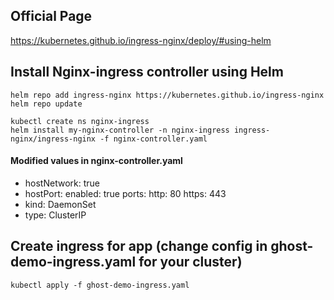 ## Official Page
https://kubernetes.github.io/ingress-nginx/deploy/#using-helm

## Install Nginx-ingress controller using Helm
```
helm repo add ingress-nginx https://kubernetes.github.io/ingress-nginx
helm repo update
```

```
kubectl create ns nginx-ingress
helm install my-nginx-controller -n nginx-ingress ingress-nginx/ingress-nginx -f nginx-controller.yaml
```


#### Modified values in nginx-controller.yaml

-   hostNetwork: true
-   hostPort:
    enabled: true
    ports:
      http: 80
      https: 443
-   kind: DaemonSet
-   type: ClusterIP

## Create ingress for app (change config in ghost-demo-ingress.yaml for your cluster)

```
kubectl apply -f ghost-demo-ingress.yaml
```
